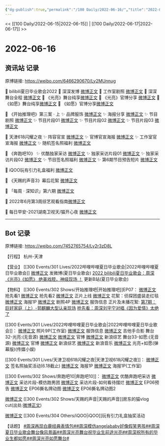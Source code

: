 ```yaml
---
{"dg-publish":true,"permalink":"/100 Daily/2022-06-16/","title":"2022-06-16","created":"2022-12-04T23:12:58.000+08:00","updated":"2023-04-11T14:46:34.000+08:00"}
---
```



<< [[100 Daily/2022-06-15\|2022-06-15]] | [[100 Daily/2022-06-17\|2022-06-17]] >>

# 2022-06-16

## 资讯站 记录

原博链接: https://weibo.com/6466290670/Ly2MUnnug

💫 bilibili夏日毕业歌会2022
🌿 深深发博 [微博正文](https://m.weibo.cn/6466290670/4781115565148051)
🌿 工作室剧照 [微博正文](https://m.weibo.cn/6466290670/4781074377605169)
🌿 深深舞台全程 [微博正文](https://m.weibo.cn/6466290670/4781104844248002)
🌿 《光亮》舞台纯享[微博正文](https://m.weibo.cn/6466290670/4781101858162937)
🌿 《光亮》官博分享 [微博正文](https://m.weibo.cn/6466290670/4781080483728193)
🌿 《如愿》舞台纯享[微博正文](https://m.weibo.cn/6466290670/4781091469398076)
🌿 《如愿》官博分享[微博正文](https://m.weibo.cn/6466290670/4781081263609977)

💫 《开始推理吧》第三案 · 上
✨ 品牌服饰 [微博正文](https://m.weibo.cn/6466290670/4780973382436218)
✨ 海报分享 [微博正文](https://m.weibo.cn/6466290670/4780926502961379)
✨ 节目剧照 [微博正文](https://m.weibo.cn/6466290670/4780932210362131)
✨ 节目片段01 [微博正文](https://m.weibo.cn/6466290670/4781112155178141)
✨ 节目片段02 [微博正文](https://m.weibo.cn/6466290670/4781043976504760)
✨ 节目片段03 [微博正文](https://m.weibo.cn/6466290670/4780927961533585)

💫 天津618闪耀之夜
✨ 阵容官宣 [微博正文](https://m.weibo.cn/6466290670/4781112968085987)
✨ 官博官宣海报 [微博正文](https://m.weibo.cn/6466290670/4780936779269017)
✨ 工作室官宣海报 [微博正文](https://m.weibo.cn/6466290670/4780930343898444)
✨ 随机签名照福利 [微博正文](https://m.weibo.cn/6466290670/4781032346227321)

💫 《奔跑吧10》
✨ 优酷独家采访 [微博正文](https://m.weibo.cn/6466290670/4780942659684369)
✨ 独家采访片段01 [微博正文](https://m.weibo.cn/6466290670/4780940902010204)
✨ 独家采访片段02 [微博正文](https://m.weibo.cn/6466290670/4780936145407015)
✨ 节目签名照福利 [微博正文](https://m.weibo.cn/6466290670/4780989912454100)
✨ 第6期节目预告短片 [微博正文](https://m.weibo.cn/6466290670/4780927202365953)

💫 iQOO玩有引力礼盒福利 [微博正文](https://m.weibo.cn/6466290670/4780996963337159)

💫 《天赐的声音3》幕后花絮 [微博正文](https://m.weibo.cn/6466290670/4780988749843464)

💫 「每周 · 深知识」第六期 [微博正文](https://m.weibo.cn/6466290670/4780958170222695)

💫 2022年6月第3周综艺观看指南[微博正文](https://m.weibo.cn/6466290670/4781061144579598)

💫 每日早安-2021湖南卫视天/猫开心夜 [微博正文](https://m.weibo.cn/6466290670/4780907087266015)

---
## Bot 记录

原博链接: https://weibo.com/7452765754/Ly2r3zD8L

【行程】
杭州-天津

【营业】
[[300 Events/301 Lives/2022哔哩哔哩夏日毕业歌会\|2022哔哩哔哩夏日毕业歌会]]
[微博正文](https://weibo.com/1736988591/Ly264umjV) 发微博(夏日毕业歌会)
[2022 bilibili夏日毕业歌会：周深《光亮》《如愿》 绝美戏腔，神级现场 ！](https://weibo.cn/sinaurl?u=https%3A%2F%2Fwww.bilibili.com%2Fbangumi%2Fplay%2Fep516463%2F) 更新B站(夏日毕业歌会)

【物料】
[[300 Events/302 Shows/开始推理吧\|开始推理吧]]EP07：
[微博正文](https://weibo.com/2162247381/LxNNFFyGc) 抢先看1
[微博正文](https://weibo.com/2162247381/LxNOWl5yo) 抢先看2
[微博正文](https://weibo.com/2162247381/Ly0he7wlA) 正片上线
[微博正文](https://weibo.com/2162247381/LxXh1kuFz) 花絮：侦探团盛装走红毯
[微博正文](https://weibo.com/2162247381/LxXevjjHM) 海报1P
[微博正文](https://weibo.com/2162247381/LxXoibnin) 剧照4P
[微博正文](https://weibo.com/7710473200/LxYlA6Gqy) 服饰信息
正片及未播花絮:
[第7期：巨好家庭（上）-郭麒麟大型认亲现场](https://weibo.cn/sinaurl?u=https%3A%2F%2Fm.v.qq.com%2Fplay.html%3Fcid%3Dmzc002003hn3xbd%26vid%3Dr0043wl1skd%26ptag%3Dv_qq_com%2523v.play.adaptor%25233%26n_version%3D2021)
[抢先看：周深刘宇宁对唱《因为爱情》太绝了](https://weibo.cn/sinaurl?u=https%3A%2F%2Fm.v.qq.com%2Fx%2Fm%2Fplay%3Fcid%3Dmzc002003hn3xbd%26vid%3Dp0043s12rvk%26ptag%3Dv_qq_com%2523v.play.adaptor%25233)

[[300 Events/301 Lives/2022哔哩哔哩夏日毕业歌会\|2022哔哩哔哩夏日毕业歌会]]：
[微博正文](https://weibo.com/7478855230/Ly14yu8dU) 照片9P(工作室)
[微博正文](https://m.weibo.cn/7710473200/4781123177547149) 服饰信息
[微博正文](https://m.weibo.cn/6083110602/4781125552052467) 吉他手合影
舞台32-光亮:(无音源)
[微博正文](https://weibo.com/1736988591/Ly264umjV)
[微博正文](https://weibo.com/6744306402/Ly1bIhKxi) 官博
[微博正文](https://weibo.com/1878335471/Ly1dAdhGi) 新浪综艺
舞台33-如愿:(无音源)
[微博正文](https://weibo.com/6744306402/Ly1dKdSjh) 官博
[微博正文](https://weibo.com/1878335471/Ly1f4Fkae) 新浪综艺
[微博正文](https://weibo.com/1266269835/Ly1hv70tk) 新浪音乐
[微博正文](https://weibo.com/2116890350/Ly1kJ5tCg) 光亮+如愿(弹幕版)(传媒小娱)

[[300 Events/301 Lives/天津卫视618闪耀之夜\|天津卫视618闪耀之夜]]：
[微博正文](https://weibo.com/1905859287/LxX8384Zc) 签名照抽奖活动(6.18截止)
[微博正文](https://weibo.com/1905859287/LxXpveEsd) 海报1P
[微博正文](https://weibo.com/7478855230/LxXk1u0Tb) 海报1P(工作室)

[[300 Events/302 Shows/奔跑吧10\|奔跑吧10]]：
[微博正文](https://weibo.com/1642904381/LxXuny1xI) 优酷奔跑吧采访
[微博正文](https://weibo.com/1642904381/LxXwp5XHk) 采访片段-模仿跑男团
[微博正文](https://weibo.com/1642904381/LxXyr25Mn) 采访片段-如何看待摆烂
[微博正文](https://weibo.com/5242381821/LxXgegjdx) EP06预告
[微博正文](https://weibo.com/5242381821/LxXBN2z8p) EP06撕名牌动图
[微博正文](https://weibo.com/5242381821/LxXEema1e) EP06撕名牌动图2

[微博正文](https://weibo.com/6466290670/LxYT0FiJy) [[300 Events/302 Shows/天赐的声音\|天赐的声音]]房东的猫vlog cut(出处:[微博正文](https://weibo.com/3908615569/LuEMGwsOR))

[微博正文](https://weibo.com/6960161079/LxXee6ExA) [[300 Events/304 Others/iQOO\|iQOO]]玩有引力礼盒抽奖活动

【话题】
[#周深再现白鹿经典表情包#](https://s.weibo.com/weibo?q=%23%E5%91%A8%E6%B7%B1%E5%86%8D%E7%8E%B0%E7%99%BD%E9%B9%BF%E7%BB%8F%E5%85%B8%E8%A1%A8%E6%83%85%E5%8C%85%23)[#周深模仿angelababy好像假笑男孩#](https://s.weibo.com/weibo?q=%23%E5%91%A8%E6%B7%B1%E6%A8%A1%E4%BB%BFangelababy%E5%A5%BD%E5%83%8F%E5%81%87%E7%AC%91%E7%94%B7%E5%AD%A9%23)[#周深夏日毕业歌会舞台像风景画#](https://s.weibo.com/weibo?q=%23%E5%91%A8%E6%B7%B1%E5%A4%8F%E6%97%A5%E6%AF%95%E4%B8%9A%E6%AD%8C%E4%BC%9A%E8%88%9E%E5%8F%B0%E5%83%8F%E9%A3%8E%E6%99%AF%E7%94%BB%23)[#周深光亮舞台祝毕业生前途光亮#](https://s.weibo.com/weibo?q=%23%E5%91%A8%E6%B7%B1%E5%85%89%E4%BA%AE%E8%88%9E%E5%8F%B0%E7%A5%9D%E6%AF%95%E4%B8%9A%E7%94%9F%E5%89%8D%E9%80%94%E5%85%89%E4%BA%AE%23)[#周深祝所有的毕业生都如愿#](https://s.weibo.com/weibo?q=%23%E5%91%A8%E6%B7%B1%E7%A5%9D%E6%89%80%E6%9C%89%E7%9A%84%E6%AF%95%E4%B8%9A%E7%94%9F%E9%83%BD%E5%A6%82%E6%84%BF%23)[#周深光亮如愿舞台#](https://s.weibo.com/weibo?q=%23%E5%91%A8%E6%B7%B1%E5%85%89%E4%BA%AE%E5%A6%82%E6%84%BF%E8%88%9E%E5%8F%B0%23)
